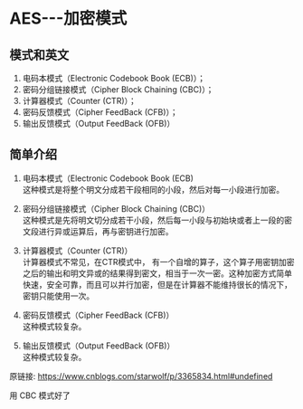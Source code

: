 # AES---加密模式

## 模式和英文
1. 电码本模式（Electronic Codebook Book (ECB)）；  
2. 密码分组链接模式（Cipher Block Chaining (CBC)）；  
3. 计算器模式（Counter (CTR)）；  
4. 密码反馈模式（Cipher FeedBack (CFB)）；  
5. 输出反馈模式（Output FeedBack (OFB)）


## 简单介绍
1. 电码本模式（Electronic Codebook Book (ECB)  
    这种模式是将整个明文分成若干段相同的小段，然后对每一小段进行加密。  

2. 密码分组链接模式（Cipher Block Chaining (CBC)）  
    这种模式是先将明文切分成若干小段，然后每一小段与初始块或者上一段的密文段进行异或运算后，再与密钥进行加密。  

3. 计算器模式（Counter (CTR)）  
    计算器模式不常见，在CTR模式中， 有一个自增的算子，这个算子用密钥加密之后的输出和明文异或的结果得到密文，相当于一次一密。这种加密方式简单快速，安全可靠，而且可以并行加密，但是在计算器不能维持很长的情况下，密钥只能使用一次。  

4. 密码反馈模式（Cipher FeedBack (CFB)）  
    这种模式较复杂。  

5. 输出反馈模式（Output FeedBack (OFB)）  
    这种模式较复杂。  


原链接: https://www.cnblogs.com/starwolf/p/3365834.html#undefined  

用 CBC 模式好了  
